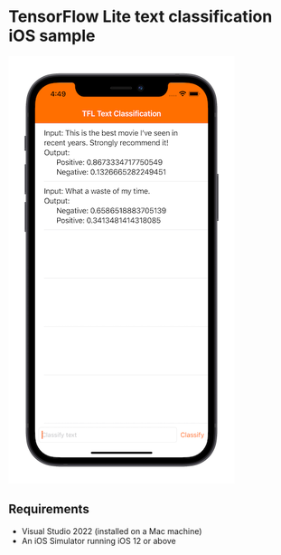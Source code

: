 # TensorFlow Lite text classification iOS sample

<img src="screenshot.png" />

## Requirements

*  Visual Studio 2022 (installed on a Mac machine)
*  An iOS Simulator running iOS 12 or above

